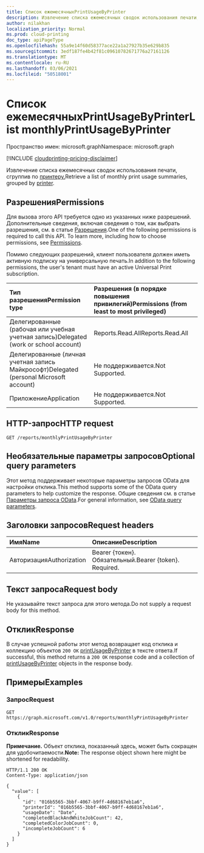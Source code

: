 ```yaml
---
title: Список ежемесячныхPrintUsageByPrinter
description: Извлечение списка ежемесячных сводок использования печати, сгруппив по принтеру.
author: nilakhan
localization_priority: Normal
ms.prod: cloud-printing
doc_type: apiPageType
ms.openlocfilehash: 55a9e14f60d58377ace22a1a27927b35e629b835
ms.sourcegitcommit: 3edf187fe4b42f81c09610782671776a27161126
ms.translationtype: MT
ms.contentlocale: ru-RU
ms.lasthandoff: 03/06/2021
ms.locfileid: "50518001"
---
```

# <a name="list-monthlyprintusagebyprinter"></a><span data-ttu-id="37f2a-103">Список ежемесячныхPrintUsageByPrinter</span><span class="sxs-lookup"><span data-stu-id="37f2a-103">List monthlyPrintUsageByPrinter</span></span>
<span data-ttu-id="37f2a-104">Пространство имен: microsoft.graph</span><span class="sxs-lookup"><span data-stu-id="37f2a-104">Namespace: microsoft.graph</span></span>

[!INCLUDE [cloudprinting-pricing-disclaimer](../../includes/cloudprinting-pricing-disclaimer.md)]

<span data-ttu-id="37f2a-105">Извлечение списка ежемесячных сводок использования печати, сгруппив по [принтеру.](../resources/printer.md)</span><span class="sxs-lookup"><span data-stu-id="37f2a-105">Retrieve a list of monthly print usage summaries, grouped by [printer](../resources/printer.md).</span></span>

## <a name="permissions"></a><span data-ttu-id="37f2a-106">Разрешения</span><span class="sxs-lookup"><span data-stu-id="37f2a-106">Permissions</span></span>
<span data-ttu-id="37f2a-p101">Для вызова этого API требуется одно из указанных ниже разрешений. Дополнительные сведения, включая сведения о том, как выбрать разрешения, см. в статье [Разрешения](/graph/permissions-reference).</span><span class="sxs-lookup"><span data-stu-id="37f2a-p101">One of the following permissions is required to call this API. To learn more, including how to choose permissions, see [Permissions](/graph/permissions-reference).</span></span>

<span data-ttu-id="37f2a-109">Помимо следующих разрешений, клиент пользователя должен иметь активную подписку на универсальную печать.</span><span class="sxs-lookup"><span data-stu-id="37f2a-109">In addition to the following permissions, the user's tenant must have an active Universal Print subscription.</span></span>

|<span data-ttu-id="37f2a-110">Тип разрешения</span><span class="sxs-lookup"><span data-stu-id="37f2a-110">Permission type</span></span> | <span data-ttu-id="37f2a-111">Разрешения (в порядке повышения привилегий)</span><span class="sxs-lookup"><span data-stu-id="37f2a-111">Permissions (from least to most privileged)</span></span> |
|:---------------|:--------------------------------------------|
|<span data-ttu-id="37f2a-112">Делегированные (рабочая или учебная учетная запись)</span><span class="sxs-lookup"><span data-stu-id="37f2a-112">Delegated (work or school account)</span></span>| <span data-ttu-id="37f2a-113">Reports.Read.All</span><span class="sxs-lookup"><span data-stu-id="37f2a-113">Reports.Read.All</span></span> |
|<span data-ttu-id="37f2a-114">Делегированные (личная учетная запись Майкрософт)</span><span class="sxs-lookup"><span data-stu-id="37f2a-114">Delegated (personal Microsoft account)</span></span>|<span data-ttu-id="37f2a-115">Не поддерживается.</span><span class="sxs-lookup"><span data-stu-id="37f2a-115">Not Supported.</span></span>|
|<span data-ttu-id="37f2a-116">Приложение</span><span class="sxs-lookup"><span data-stu-id="37f2a-116">Application</span></span>|<span data-ttu-id="37f2a-117">Не поддерживается.</span><span class="sxs-lookup"><span data-stu-id="37f2a-117">Not Supported.</span></span>|

## <a name="http-request"></a><span data-ttu-id="37f2a-118">HTTP-запрос</span><span class="sxs-lookup"><span data-stu-id="37f2a-118">HTTP request</span></span>

<!-- {
  "blockType": "ignored"
}
-->
``` http
GET /reports/monthlyPrintUsageByPrinter
```

## <a name="optional-query-parameters"></a><span data-ttu-id="37f2a-119">Необязательные параметры запросов</span><span class="sxs-lookup"><span data-stu-id="37f2a-119">Optional query parameters</span></span>
<span data-ttu-id="37f2a-120">Этот метод поддерживает некоторые параметры запросов OData для настройки отклика.</span><span class="sxs-lookup"><span data-stu-id="37f2a-120">This method supports some of the OData query parameters to help customize the response.</span></span> <span data-ttu-id="37f2a-121">Общие сведения см. в статье [Параметры запроса OData](/graph/query-parameters).</span><span class="sxs-lookup"><span data-stu-id="37f2a-121">For general information, see [OData query parameters](/graph/query-parameters).</span></span>

## <a name="request-headers"></a><span data-ttu-id="37f2a-122">Заголовки запросов</span><span class="sxs-lookup"><span data-stu-id="37f2a-122">Request headers</span></span>
|<span data-ttu-id="37f2a-123">Имя</span><span class="sxs-lookup"><span data-stu-id="37f2a-123">Name</span></span>|<span data-ttu-id="37f2a-124">Описание</span><span class="sxs-lookup"><span data-stu-id="37f2a-124">Description</span></span>|
|:---|:---|
|<span data-ttu-id="37f2a-125">Авторизация</span><span class="sxs-lookup"><span data-stu-id="37f2a-125">Authorization</span></span>|<span data-ttu-id="37f2a-p103">Bearer {токен}. Обязательный.</span><span class="sxs-lookup"><span data-stu-id="37f2a-p103">Bearer {token}. Required.</span></span>|

## <a name="request-body"></a><span data-ttu-id="37f2a-128">Текст запроса</span><span class="sxs-lookup"><span data-stu-id="37f2a-128">Request body</span></span>
<span data-ttu-id="37f2a-129">Не указывайте текст запроса для этого метода.</span><span class="sxs-lookup"><span data-stu-id="37f2a-129">Do not supply a request body for this method.</span></span>

## <a name="response"></a><span data-ttu-id="37f2a-130">Отклик</span><span class="sxs-lookup"><span data-stu-id="37f2a-130">Response</span></span>

<span data-ttu-id="37f2a-131">В случае успешной работы этот метод возвращает код отклика и коллекцию объектов `200 OK` [printUsageByPrinter](../resources/printusagebyprinter.md) в тексте ответа.</span><span class="sxs-lookup"><span data-stu-id="37f2a-131">If successful, this method returns a `200 OK` response code and a collection of [printUsageByPrinter](../resources/printusagebyprinter.md) objects in the response body.</span></span>

## <a name="examples"></a><span data-ttu-id="37f2a-132">Примеры</span><span class="sxs-lookup"><span data-stu-id="37f2a-132">Examples</span></span>

### <a name="request"></a><span data-ttu-id="37f2a-133">Запрос</span><span class="sxs-lookup"><span data-stu-id="37f2a-133">Request</span></span>
<!-- {
  "blockType": "request",
  "name": "list_printusagebyprinter"
}
-->
``` http
GET https://graph.microsoft.com/v1.0/reports/monthlyPrintUsageByPrinter
```


### <a name="response"></a><span data-ttu-id="37f2a-134">Отклик</span><span class="sxs-lookup"><span data-stu-id="37f2a-134">Response</span></span>
<span data-ttu-id="37f2a-135">**Примечание.** Объект отклика, показанный здесь, может быть сокращен для удобочитаемости.</span><span class="sxs-lookup"><span data-stu-id="37f2a-135">**Note:** The response object shown here might be shortened for readability.</span></span>
<!-- {
  "blockType": "response",
  "truncated": true,
  "@odata.type": "Collection(microsoft.graph.printUsageByPrinter)"
}
-->
``` http
HTTP/1.1 200 OK
Content-Type: application/json

{
  "value": [
    {
      "id": "016b5565-3bbf-4067-b9ff-4d68167eb1a6",
      "printerId": "016b5565-3bbf-4067-b9ff-4d68167eb1a6",
      "usageDate": "Date",
      "completedBlackAndWhiteJobCount": 42,
      "completedColorJobCount": 0,
      "incompleteJobCount": 6
    }
  ]
}
```

